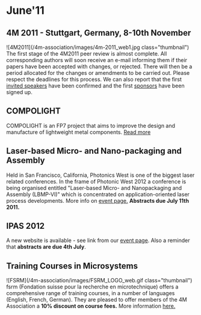 # June'11

<!--break-->
## 4M 2011 - Stuttgart, Germany, 8-10th November


![4M2011](/4m-association/images/4m-2011_web1.jpg class="thumbnail")
The first stage of the 4M2011 peer review is almost complete. All corresponding authors will soon receive an e-mail informing them if their papers have been accepted with changes, or rejected. There will then be a period allocated for the changes or amendments to be carried out.  Please respect the deadlines for this process. We can also report that the first [invited speakers](/conference/2011/Invited-Speakers-0) have been confirmed and the first [sponsors](/conference/2011/Our-Sponsors) have been signed up.   
    
## COMPOLIGHT

COMPOLIGHT is an FP7 project that aims to improve the design and manufacture of lightweight metal components. [Read more](/content/FP7-Project-COMPOLIGHT)   
   
## Laser-based Micro- and Nano-packaging and Assembly

Held in San Francisco, California, Photonics West is one of the biggest laser related conferences. In the frame of Photonic West 2012 a conference is being organised  entitled "Laser-based Micro- and Nanopackaging and Assembly (LBMP-VI)" which is concentrated on application-oriented laser process developments. More info on [event page.](http://www.4m-association.org/event/LBMP-VI) **Abstracts due July 11th 2011.**  
 
## IPAS 2012

A new website is available - see link from our [event page](http://www.4m-association.org/event/IPAS2012). Also a reminder that **abstracts are due 4th July**.   
    
## Training Courses in Microsystems

![FSRM](/4m-association/images/FSRM_LOGO_web.gif class="thumbnail")
fsrm (Fondation suisse pour la recherche en microtechnique) offers a comprehensive range of training courses, in a number of languages (English, French, German). They are pleased to offer members of the 4M Association a <b>10% discount on course fees.</b> More information [here.](/content/fsrm-training-courses)